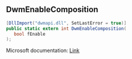 ## DwmEnableComposition

```csharp
[DllImport("dwmapi.dll", SetLastError = true)]
public static extern int DwmEnableComposition(
   bool fEnable
);
```

Microsoft documentation: [Link](https://docs.microsoft.com/en-us/windows/win32/api/dwmapi/nf-dwmapi-dwmenablecomposition)
